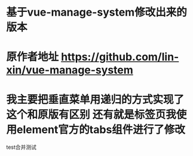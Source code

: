 # 基于vue-manage-system修改出来的版本
# 原作者地址 https://github.com/lin-xin/vue-manage-system
# 我主要把垂直菜单用递归的方式实现了 这个和原版有区别 还有就是标签页我使用element官方的tabs组件进行了修改
test合并测试


